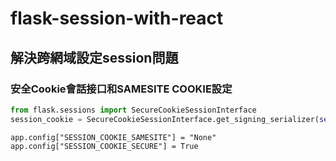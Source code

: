 # flask-session-with-react

## 解決跨網域設定session問題

### 安全Cookie會話接口和SAMESITE COOKIE設定
```python
from flask.sessions import SecureCookieSessionInterface
session_cookie = SecureCookieSessionInterface.get_signing_serializer(self=SecureCookieSessionInterface, app=app)
```

```
app.config["SESSION_COOKIE_SAMESITE"] = "None"
app.config["SESSION_COOKIE_SECURE"] = True
```